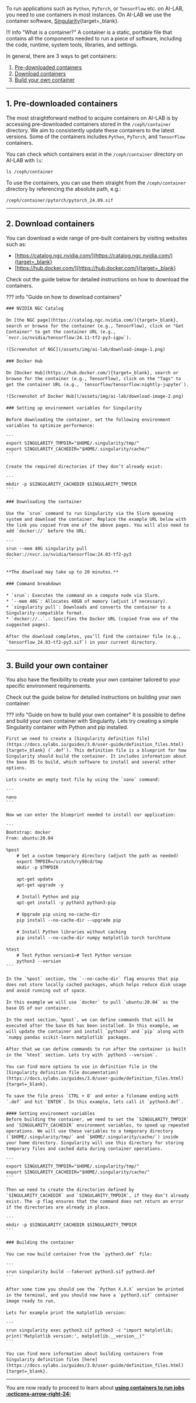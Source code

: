 To run applications such as `Python`, `PyTorch`, or `TensorFlow` etc. on AI-LAB, you need to use containers in most instances. On AI-LAB we use the container software, [Singularity](https://docs.sylabs.io/guides/3.5/user-guide/introduction.html){target=_blank}.

!!! info "What is a container?"
    A container is a static, portable file that contains all the components needed to run a piece of software, including the code, runtime, system tools, libraries, and settings.

In general, there are 3 ways to get containers:

1. [Pre-downloaded containers](/ai-lab/guides/getting-containers/#1-pre-downloaded-containers)
2. [Download containers](/ai-lab/guides/getting-containers/#2-download-containers)
3. [Build your own container](/ai-lab/guides/getting-containers/#3-build-your-own-container)

<hr>

## 1. Pre-downloaded containers
The most straightforward method to acquire containers on AI-LAB is by accessing pre-downloaded containers stored in the `/ceph/container` directory. We aim to consistently update these containers to the latest versions. Some of the containers includes `Python`, `PyTorch`, and `TensorFlow` containers.

You can check which containers exist in the `/ceph/container` directory on AI-LAB with `ls`:

```
ls /ceph/container
```

To use the containers, you can use them straight from the `/ceph/container` directory by referencing the absolute path, e.g.:

```
/ceph/container/pytorch/pytorch_24.09.sif
```

<hr>

## 2. Download containers
You can download a wide range of pre-built containers by visiting websites such as:

* [https://catalog.ngc.nvidia.com/](https://catalog.ngc.nvidia.com/){target=_blank}
* [https://hub.docker.com/](https://hub.docker.com/){target=_blank}

Check out the guide below for detailed instructions on how to download the containers.

??? info "Guide on how to download containers"

    ### NVIDIA NGC Catalog

    On [the NGC page](https://catalog.ngc.nvidia.com/){target=_blank}, search or browse for the container (e.g., TensorFlow), click on "Get Container" to get the container URL (e.g., `nvcr.io/nvidia/tensorflow:24.11-tf2-py3-igpu`). 

    ![Screenshot of NGC](/assets/img/ai-lab/download-image-1.png)

    ### Docker Hub

    On [Docker Hub](https://hub.docker.com/){target=_blank}, search or browse for the container (e.g., TensorFlow), click on the "Tags" to get the container URL (e.g., `tensorflow/tensorflow:nightly-jupyter`).

    ![Screenshot of Docker Hub](/assets/img/ai-lab/download-image-2.png)

    ### Setting up environment variables for Singularity

    Before downloading the container, set the following environment variables to optimize performance:

    ```
    export SINGULARITY_TMPDIR="$HOME/.singularity/tmp/"
    export SINGULARITY_CACHEDIR="$HOME/.singularity/cache/"
    ```

    Create the required directories if they don’t already exist:

    ```
    mkdir -p $SINGULARITY_CACHEDIR $SINGULARITY_TMPDIR
    ```

    ### Downloading the container

    Use the `srun` command to run Singularity via the Slurm queueing system and download the container. Replace the example URL below with the link you copied from one of the above pages. You will also need to add `docker://` before the URL:

    ```
    srun --mem 40G singularity pull docker://nvcr.io/nvidia/tensorflow:24.03-tf2-py3
    ```

    **The download may take up to 20 minutes.**

    ### Command breakdown

    * `srun`: Executes the command on a compute node via Slurm.
    * `--mem 40G`: Allocates 40GB of memory (adjust if necessary).
    * `singularity pull`: Downloads and converts the container to a Singularity-compatible format.
    * `docker://..`.: Specifies the Docker URL (copied from one of the suggested pages).

    After the download completes, you’ll find the container file (e.g., `tensorflow_24.03-tf2-py3.sif`) in your current directory.


<hr>

## 3. Build your own container
You also have the flexibility to create your own container tailored to your specific environment requirements. 

Check out the guide below for detailed instructions on building your own container:

??? info "Guide on how to build your own container"
    It is possible to define and build your own container with Singularity. Lets try creating a simple Singularity container with Python and pip installed. 

    First we need to create a [Singularity definition file](https://docs.sylabs.io/guides/3.0/user-guide/definition_files.html){target=_blank} (`.def`). This definition file is a blueprint for how Singularity should build the container. It includes information about the base OS to build, which software to install and several other options.

    Lets create an empty text file by using the `nano` command:

    ```
    nano
    ```

    Now we can enter the blueprint needed to install our application:

    ```
    Bootstrap: docker
    From: ubuntu:20.04

    %post
        # Set a custom temporary directory (adjust the path as needed)
        export TMPDIR=/scratch/ry90cd/tmp
        mkdir -p $TMPDIR

        apt-get update
        apt-get upgrade -y

        # Install Python and pip
        apt-get install -y python3 python3-pip

        # Upgrade pip using no-cache-dir
        pip install --no-cache-dir --upgrade pip

        # Install Python libraries without caching
        pip install --no-cache-dir numpy matplotlib torch torchtune

    %test
        # Test Python version1~# Test Python version
        python3 --version
    ```

    In the `%post` section, the `--no-cache-dir` flag ensures that pip does not store locally cached packages, which helps reduce disk usage and avoid running out of space.

    In this example we will use `docker` to pull `ubuntu:20.04` as the base OS of our container. 

    In the next section,`%post`, we can define commands that will be executed after the base OS has been installed. In this example, we will update the container and install `python3` and `pip` along with `numpy pandas scikit-learn matplotlib` packages. 

    After that we can define commands to run after the container is built in the `%test` section. Lets try with `python3 --version`.

    You can find more options to use in definition file in the [Singularity definition file documentation](https://docs.sylabs.io/guides/3.0/user-guide/definition_files.html){target=_blank}.

    To save the file press `CTRL + O` and enter a filename ending with `.def` and hit `ENTER`. In this example, lets call it `python3.def`.

    #### Setting environment variables
    Before building the container, we need to set the `SINGULARITY_TMPDIR` and `SINGULARITY_CACHEDIR` environment variables, to speed up repeated operations. We will use these variables to a temporary directory (`$HOME/.singularity/tmp/` and `$HOME/.singularity/cache/`) inside your home directory. Singularity will use this directory for storing temporary files and cached data during container operations.

    ```
    export SINGULARITY_TMPDIR="$HOME/.singularity/tmp/"
    export SINGULARITY_CACHEDIR="$HOME/.singularity/cache/"
    ```

    Then we need to create the directories defined by `SINGULARITY_CACHEDIR` and `SINGULARITY_TMPDIR`, if they don’t already exist. The -p flag ensures that the command does not return an error if the directories are already in place.

    ```
    mkdir -p $SINGULARITY_CACHEDIR $SINGULARITY_TMPDIR
    ```

    ### Building the container

    You can now build container from the `python3.def` file:

    ```
    srun singularity build --fakeroot python3.sif python3.def
    ```

    After some time you should see the `Python X.X.X` version be printed in the terminal, and you should now have a `python3.sif` container image ready to run.

    Lets for example print the matplotlib version:

    ```
    srun singularity exec python3.sif python3 -c "import matplotlib; print('Matplotlib version:', matplotlib.__version__)"
    ```

    You can find more information about building containers from Singularity definition files [here](https://docs.sylabs.io/guides/3.0/user-guide/definition_files.html){target=_blank}.

<hr>

You are now ready to proceed to learn about [**using containers to run jobs :octicons-arrow-right-24:**](using-containers.md)